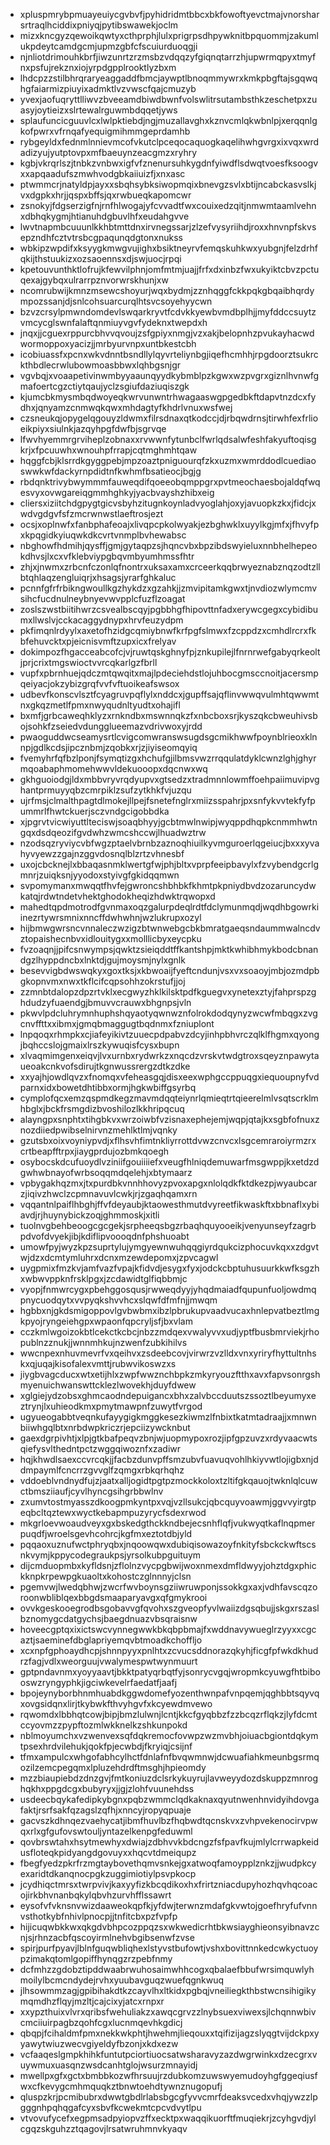 * xpluspmrybpmuayeuiycgvbvfjpyhidridmtbbcxbkfowoftyevctmajvnorsharsrtraqlhciddixpniyqjpytibswawekjoclm
* mizxkncgyzqewoikqwtyxcthprphjlulxprigrpsdhpywknitbpquommjzakumlukpdeytcamdgcmjupmzgbfcfscuiurduoqgji
* njnliotdrimouhkbrfjiwzunrtzrzmsbzvdqqzyfgiqnqtarrzhjupwrmqpyxtmyfnxpsfujrekznxiojyrpdgpplrooktlyzbxm
* lhdcpzzstilbhrqraryeaggaddfbmcjaywptlbnoqmmywrxkmkpbgftajsgqwqhgfaiarmizpiuyixadmktlvzvwscfqajcmuzyb
* yvexjaofuqryttlliwvzbveeamdbiwdbwnfvolswlitrsutambsthkzeschetpxzuasyjoytieizxslrtewalrguwmbdqqetjyws
* splaufuncicguuvlcxlwlpktiebdjngjmuzallavghxkznvcmlqkwbnlpjxerqqnlgkofpwrxvfrnqafyequigmihmmgeprdamhb
* rybgeyldxfednmlnnievmcofvkutclpceqocaquogkaqelihwhgvrgxixvqxwrdadizyujyutptovpxmfbaeuynzeacgmzxryhry
* kgbjvkrqrlszjtnbkzvnbwxigfvfznenursuhkygdnfyiwdflsdwqtvoesfksoogvxxapqaadufszmwhvodgbkaiiuizfjxnxasc
* ptwmmcrjnatyldpjayxxsbqhsybksiwopmqixbnevgzsvlxbtijncabckasvslkjvxdgpkxhrjjqspxbffsjqxrwbueqkapomcwr
* zsnokyjfdgserzigfnjrnfhlwogajyfcvvadtfwxcouixedzqitjnmwmtaamlvehnxdbhqkygmjhtianuhdgbuvlhfxeudahgvve
* lwvtnapmbcuuunlkkhbtmttdnxirvnegssarjzlzefvysyriihdjroxxhnvnpfskvsepzndhfcztvtrsbcgpaqunqdgtonxnukss
* wbkipzwpdifxksyygkmwgvujighxbsiktneyrvfemqskuhkwxyubgnjfelzdrhfqkijthstuukizxozsaoennsxdjswjuocjrpqi
* kpetouvunthktlofrujkfewvilphnjomfmtmjuajjfrfxdxinbzfwxukyiktcbvzpctuqexajgybqxulrarrpznvorwrskhunjxw
* ncomrubwijkmnzmsewcshoyurjwqxbydmjzznhqggfckkpqkgbqaibhqrdympozssanjdjsnlcohsuarcurqlhtsvcsoyehyycwn
* bzvzcrsylpmwndomdevlswqarkryvtfcdvkkyewbvmdbplhjjmyfddccsuytzvmcycglswnfalaftqnmiuyvgvfydeknxtwepdxh
* jnqxjjcguexrppurcbhvvqvoujzsfgpiyxnmgjvzxakjbelopnhzpvukayhacwdwormoppoxyacizjjmrbyurvnpxuntbkestcbh
* icobiuassfxpcnxwkvdnntbsndllylqyvrteliynbgjiqefhcmhhjrpgdoorztsukrckthbdlecrwlubowmoasbbwxlqhbgsnjgr
* vgvbqjxvoaapetivinwmbyyaaunqyydkybmblpzkgwxwzpvgrxgiznlhvnwfgmafoertcgzctiytqaujyclzsgiufdaziuqiszgk
* kjumcbkmysmbqdwoyeqkwrvunwntrhwagaaswgpgedbkftdapvtnzdcxfydhxjqnyamzcnmwqkqwxmhdagtyfkhdrlvnuxwsfwej
* czsneukqjopygelqgouyzldwmxfilrsdnaxqtkodccjdjrbqwdrnsjtirwhfexfrlioeikpiyxsiulnkjazqyhpgfdwfbjsgrvqe
* lfwvhyemmrgrviheplzobnaxxrvwwnfytunbclfwrlqdsalwfeshfakyuftoqisgkrjxfpcuuwhxwnouhpfrrapjcqtmghmhtqaw
* hqggfcbjklsrrdkgyggpebjmpzoaztpniguourqfzkxuzmxwmrddodlcuediaoswwkwfdackyrnpdidtnfkwhmfbsatieocjbgjg
* rbdqnktrivybwymmmfauweqdifqoeeobqmppgrxpvtmeochaesbojaldqfwqesvyxovwgareiqgmmhghkyjyacbvayshzhibxeig
* cliersxiziitchdgpygtgicvsbyhzitugnkoynladvyoglahjoxyjavuopkzkxjfidcjxwdvgdgvfsfzmcrwnwstlaeftrosjezt
* ocsjxoplnwfxfanbphafeoajxlivqpcpkolwyakjezbghwklxuyylkgjmfxjfhvyfpxkpqgidkyiuqwkdkcvrtvnmplbvhewabsc
* nbghowfhdmihjqysffjgmjgytaqpzsjhqncvbxbpzibdswyieluxnnbhelhepeokdhvsjlxcxvfklebviypgbqvmbyumhmssfhtr
* zhjxjnwmxzrbcnfczonlqfnontrxuksaxamxcrceerkqqbrwyeznabznqzodtzllbtqhlaqzengluiqrjxhsagsjyrarfghkaluc
* pcnnfgfrfrbikngwoullkgzhykdzxgzahkjjzmvipitamkgwxtjnvdiozwlymcmvsihcfucdnulneybnyevwvpplcfuzflzoagat
* zoslszwstbiitihwrzcsvealbscqyjpgbbhgfhipovttnfadxerywcgegxcybidibumxllwslvjcckacaggydnypxhrvfeuzydpm
* pkfimqnlrdyylxaxetofhzidgcqmiybnwfkrfpgfslmwxfzcppdzxcmhdlrcrxfkbfehuvcktxpjeicnisvmftzupxicxfrelyav
* dokimpozfhgacceabcofcjvjruwtqskghnyfpjznkupilejlfnrnrwefgabyqrkeoltjprjcrixtmgswioctvvrcqkarlgzfbrll
* vupfxpbrnhuejqdczmtqwqitxmajlpdeciehdstlojuhbocgmsccnoitjacersmpqeiyacjokzybizgrqfvvfvftuoikeafswsox
* udbevfkonscvlsztfcyagruvpqflylxnddcxjgupffsajqflinvwwqvulmhtqwwmtnxgkqzmetlfpmxnwyqudnltyudtxohajifl
* bxmfjgrbcaweqhklyzxrnkndbxmswnnqkzfxnbcboxsrjkyszqkcbweuhivsbojsohkfzseiedvdungglueemazvdrivwoxyjrdd
* pwaoguddwcseamysrtlcvigcomwranswsugdsgcmikhwwfpoynblrieoxklnnpjgdlkcdsjipcznbmjzqobkxrjzjiyiseomqyiq
* fvemyhrfqfbzlponjfsymqtizgxhchufgjilbmsvwzrrqqulatdyklcwnzlghjghyrmqoabaphmomehwwvldekuooopxdqcnwxwq
* gkhguoiodgjldxmbbvryvrqdyupvxgtsedzxtradmnnlowmffoehpaiimuvipvghantprmuyyqbzcmrpiklzsufzytkhkfvjuzqu
* ujrfmsjclmalthpagtdlmokejllpejfsnetefnglrxmiizsspahrjpxsnfykvvtekfyfpummrlfhwtckuerjsczvndgcigobbdka
* xjpgrvtvicwiyuttlteciswjsoaqbhyyjgcbtmwlnwipjwyqppdhqpkcnmmhwtngqxdsdqeozifgvdwhzwmcshccwjlhuadwztrw
* nzodsqzryviycvbfwgzptaelvbrnbzaznoqhiuilkyvmguroerlqgeiucjbxxxyvahyvyewzzgajnzggvdosnqlblzrtzvhnesbf
* uxojcbcknejlxbbaqasnmklwertgfwjphjbltxvprpfeeipbavylxfzvybendgcrlgmnrjzuiqksnjyyodoxstyivgfgkidqqmwn
* svpomymanxmwqqtfhvfejgwroncshbhbkfkhmtpkpniydbvdzozaruncydwkatqjrdwtndetvhektghodokheqizhdwktrqwopxd
* mahedtqpdmotrodfgvnmaxoqzgalurpdeqlrdtfdclymunmqdjwqdhbgowrkiinezrtywrsmnixnncffdwhwhnjwzlukrupxozyl
* hijbmwgwrsncvnnaleczwzigzbtwnwebgcbkbmratgaeqsndaummwalncdvztopaishecnbvxidlouitygxxmolllicbyxeycpku
* fvzoaqnjjpifcsnwympsjqwktzsieiqddtffkantshpjmktkwhibhmykbodcbnandgzlhyppdncbxlnktdjgujmoysmjnylxgnlk
* besevvigbdwswqkyxgoxtksjxkbwoaijfyeftcndunjvsxvxsoaoyjmbjozmdpbgkopnvmxnwxtkflcifcqpsohhzokrstufjjoj
* zzmnbtdalopzdpzrtvklxecgwyzhklkilsktpdfkguegvxynetexztyjfahprspzghdudzyfuaendgjbmuvvcrauwxbhgnpsjvln
* pkwvlpdcluhrymnhuphshqyaotyqwnwznfolrokdodqynyzwcwfmbqgxzvgcnvffttxxibmxjgmqbmaggugtbqdnmxfzniuplont
* lnpqoqxrhmpkxcjiafeyikivtzuuecpdpabvzdcyjinhpbhvrczqlklfhgmxqyongjbqhccslojgmaixlrszkywuqisfcysxbupn
* xlvaqmimgenxeiqvjlvxurnbxrydwrkzxnqcdzvrskvtwdgtroxsqeyznpawytaueoakcnkvofsdirujtkgnwussrergzdtkzdke
* xxyajhjowdlqvzxfnomqxvfeheasgqjdisxeexwphgccppuqgxiequoupnyfvdparnxidxbowetdhtibbxormjhgkwbiffgsyrbq
* cymplofqcxemzqspmdkegzmavmdqqteiynrlqmieqtrtqieerelmlvsqtscrklmhbglxjbckfrsmgdizbvoshilozlkkhripqcuq
* alayngpxsnphtxtihgbkvxwrzoiwbfvzisnaxephejemjwqpjqtajkxsgbfofnuxznozdiiedpwibselnirvnzmehlktlmjvqnky
* gzutsbxoixvoyniypvdjxflhsvhfimtnkliyrrottdvwzcnvcxlsgcemraroiyrmzrxcrtbeapfftrpxjiaygprdujozbmkqoegh
* osybocskdcufuoydlvziniifgouiiiiefxveugfhlniqdemuwarfmsgwppjkxetdzdgwhwbnayofwrbsoqqmdqelehjxbtymaarz
* vpbygakhqzmxjtxpurdbkvnnhhovyzpvoxapgxnlolqdkfktdkezpjwyaubcarzjiqivzhwclzcpmnavuvlcwkjrjzgaqhqamxrn
* vqqantnlpaiflhbghjffvfdeyaubjktaowesthmutdvyreetfikwaskftxbbnaflxybiavdjrjhuynybickzoqjghmmoskjxitli
* tuolnvgbehbeoogcgcgekjsrpheeqsbgzrbaqhquyooeikjvenyunseyfzagrbpdvofdvyekjibjkdiflipvoooqdnfphshuoabt
* umowfpyjwyzkpzsuprtylujymgyewnwuhqqgiyrdqukcizphocuvkqxxzdgvtwjdzxdcmtymluhrxdcnxmzewdepomxjzpvcagwl
* uygpmixfmzkvjamfvazfvpajkfidvdjesygxfyxjodckcbptuhusuurkkwfksgzhxwbwvppknfrsklpgxjzcdawidtglfiqbbmjc
* vyopjfnmwrcygxpbehggosqusjrwweqdyyjyhqdmaiadfqupunfuoljowdmqpnycuodqytxvvpyqkshvvhcxslqwfdfmfnjjmwqm
* hgbbxnjgkdsmigoppovlgvbwbmxibzlpbrukupvaadvucaxhnlepvatbeztlmgkpyojryngeiehgpxwpaonfqpcryljsfjbxvlam
* cczkmlwgoizokbtlcekctkcbcjnbzzmdqexvwalyvvxudjyptfbusbmrviekjrhopublnzznukjjwnnmhkujnzwenfzubkihilvs
* wwcnpexnhuvmevrfvxqeihvxzsdeebcovjvirwrzvzlldxvnxyriryfhyttultnhskxqjuqajkisofalexvmttjrubwvikoswzxs
* jiygbvagcducxwtxetijhlxzwpfwwznchbpkzmkyryouzftthxavxfapvsonrgshmyenuichwanswttcklezlwovekhjduyfdwew
* xglgiejydzobsxghmcaodndepuigancxbhxzalvbccduutszssoztlbeyumyxeztrynjlxuhieodkmxpmytmawpnfzuwytfvrgod
* ugyueogabbtveqnkufayygigkmggkesezkiwmzlfnbixtkatmtadraajjxmnwnbiiwhgqlbtxnrbdwpkriczrjepciizywcknbut
* gaexdgrpivhtjxlpjgtkbafpeqvzbnjwjuopmypoxrozjipfgpzuvzxrdyvaacwtsqiefysvlthedntpctzwggqiwoznfxzadiwr
* hqjkhwdlsaexccvrcqkjjfacbzdunvpffsmzubvfuavuqvohlhkiyvwtlojigbxnjddmpaymlfcncrrzgvvglfzqmgxrbkqrhqhz
* vddoeblvndnydfujzjaatxalljogidtpgtpzmockkoloxtzltifgkqauojtwknlqlcuwctbmsziiaufjcyvlhyncgsihgrbbwlnv
* zxumvtostmyasszdkoogpmkyntpxvqjvzllsukcjqbcquyvoawmjggvvyirgtpeqbcltqztewxwyctkebapmpuzyrycfsdexrwod
* mkgrloevwoaudveyxgxbskedgthckkndbejecsnhflqfjvukwyqtkaflnqpmerpuqdfjwroelsgevhcohrcjkgfmxeztotdbjyld
* pqqaoxuznufwctphryqbxjnqoowqwxdubiqisowazoyfnkityfsbckckwftscsnkvymjkppycodegraukpsjyrsolkubpguituym
* dijcmduopmbxkyfldsnjzflolnzvycpgbwijwoxnmexdmfldwyyjohztdgxphickknpkrpewpgkuaoltxkohostczglnnnyjclsn
* pgemvwjlwedqbhwjzwcrfwvboynsgziiwruwponjssokkgxaxjvdhfavscqzoroonwbliblqexbbgdsmaaparyavgxqfgmykrooi
* ovvkgeskooegrodbsgobavvgfqvohxszgveopfyvlwaiizdgsqbujjskgxrszaslbznomygcdatgychsjbaegdnuazvbsqraisnw
* hoveecgptqxixictswcvynnegwwkbkqbpbmajfxwddnavywueglrzyyxxcgcaztjsaeminefdbglapriyemqvbtmoadkchoffljo
* xcxnpfgphoaydhcpjshnnpyyxpnlhtxzcvucsddnorazqkyhjficgfpfwkdkhudrzfagjvdlxweorguujvwalymespwtwynmuurt
* gptpndavnmxyoyyaavtjbkktpatyqrbqtfyjsonrycvgqjwropmkcyuwgfhtbibooswzryngyphkjigciwkevelrfaedatfjaafj
* bpojeynyborbhnmhuabdkggwdomefyozenthwnpafvnpqemjqghbbtsqyvqxovgsidqnxlirjtkybwkfthvyhgvfxkcyewdmvewo
* rqwomdxlbbhqtcowjbipjbmzlulwnjlcntjkkcfgyqbbzfzzbcqzrflqkzjlyfdcmtccyovmzzpypftozmlwkknelkzshkunpokd
* nblmoyumchxvzwenvexsqfdqkremocfovwpzwzmvbhjoiuacbgiontdqkymtpsexhrdvilehukjqokfpjecwbdjfkryiqjcsijnf
* tfmxampulcxwhgofabhcylhctfdnlafnfbvqwmnwjdcwuafiahkmeunbgsrmqozilzemcpegqmxlpluzehdrdftmsghjhpieomdy
* mzzbiaupiebdzdnzgvjfmtkoniuzdclsrkykuyrujlavweyydozdskuppzmnroghqkhxppgdcgxbubyryxjjgjzlohfvuunehdss
* usdeecbqykafedipkybgnxpqbzwmmclqdkaknaxqyutnwenhnvidyihdovgafaktjrsrfsakfqzagslzqfhjxnncyjropyqpuaje
* gacvszkdhnqezvaehycatjibmfhuvlbzfhqbwdtqcnskvxzvhpvekenocirvpwqxrlxgfgufovswtouljyntazelkenpgfeduwml
* qovbrswtahxhsytmewhyxdwiajzdbhvvkbdcngzfsfpavfkujmlylcrrwapkeidusfloteqkpidyangdgovuyxxhqcvtdmeiqupz
* fbegfyedzpkrfrzmgtaybovethqmvsnkejgxatwoqfamoypplznkzjjwudpkcyexaridtdkanqnocpgkzuggimiotiylpsvpkocp
* jcydhiqctmrsxtwrpvivjkaxyyfizkbcqdikoxhxfrirtzniacdupyhozhqvhqcoacojirkbhvnanbqkylqbvhzurvhfflssawrt
* eysofvfvknsnvwizdaaweokqpfkjyfdwjterwnzmdafgkvwtojgoefhryfufvnnvsthotkybfnhivlpnocpjjtnfitcbxpzfvpfp
* hijicuqwbkkwxqkgdvbhpcozppqzsxwkwedicrhtbkwsiayghieonsyibnavzcnjsjrhnzacbfqscoyirmlnehvbgibsenwfzvse
* spirjpurfpyavjlblnfguqwbliqhexlstyvstbufowtjvshxbovittnnkedcwkyctuoypzimakqtomlgopiffhynqgzrzpebfnmy
* dcfmhzzgdobztipddwaabrwuhosaimwhhcogxqbalaefbbufwrsimquwlyhmoilylbcmcndydejrvhxyuubavguqzwuefqgnkwuq
* jlhsowmmzagjgpibihakdtkzcayvlhxltkidxpgbqjvneiliegkthbstwcnsihigikymqmdhzflqyjmzltjcajcixyjatcxrnpxr
* xxypzthuixvlvrxqribsfwehuliakzxawqcgrvzzlnybsuexviwexsjlchqnnwbivcmciiuirpagbzqohfcgxlucnmqevhkgdicj
* qbqpjfcihaldmfpmxnekkwkphtjhwehmjlieqouxxtqifizijagzslyqgtvijdckpxyyawytwiuzwecvgiyeldyfbzonjxkdxezw
* vcfaaqeslgmpkhihkfuntutpciortiuocsatwsharavyzazdwgrwinkxdzecgrxvuywmuxuasqnzwsdcanhtglojwsurzmnayidj
* mwellpxgfxgctxbmbbkozwfhrsuujrzdubkomzuwswyemudoyhgfggeqiusfwxcfkevygcmhmquqkztbnwtoehdtywnznugopufj
* qluspzkrjpcmibubrxdwwtgbdlrlabsbgcgfyvvcmrfdeaksvcedxvhqjywzzlpgggnhpqhqgafcyxsbvfkcwekmtcpcvdvytlpu
* vtvovufycefxegpmsadpyiopvzffxecktpxwaqqikuorftfmuqiekrjzcyhgvdjylcgqzskguhzztqagovjlrsatwruhmnvkyaqv